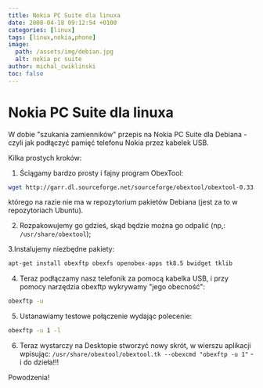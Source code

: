 ```yaml
---
title: Nokia PC Suite dla linuxa
date: 2008-04-18 09:12:54 +0100
categories: [linux]
tags: [linux,nokia,phone]
image:
  path: /assets/img/debian.jpg
  alt: nokia pc suite
author: michal_cwiklinski
toc: false
---
```


# Nokia PC Suite dla linuxa

W dobie "szukania zamienników" przepis na Nokia PC Suite dla Debiana - czyli jak podłączyć pamięć telefonu Nokia przez kabelek USB.

Kilka prostych kroków:

1. Ściągamy bardzo prosty i fajny program ObexTool: 
```bash
wget http://garr.dl.sourceforge.net/sourceforge/obextool/obextool-0.33.tar.gz
```
którego na razie nie ma w repozytorium pakietów Debiana (jest za to w repozytoriach Ubuntu).

2. Rozpakowujemy go gdzieś, skąd będzie można go odpalić (np,: `/usr/share/obextool`);

3.Instalujemy niezbędne pakiety:
```bash
apt-get install obexftp obexfs openobex-apps tk8.5 bwidget tklib
```

4. Teraz podłączamy nasz telefonik za pomocą kabelka USB, i przy pomocy narzędzia obexftp wykrywamy "jego obecność":
```bash
obexftp -u
```

5. Ustanawiamy testowe połączenie wydając polecenie: 
```bash
obexftp -u 1 -l
```
6. Teraz wystarczy na Desktopie stworzyć nowy skrót, w wierszu aplikacji wpisując: `/usr/share/obextool/obextool.tk --obexcmd "obexftp -u 1"` - i do dzieła!!!

Powodzenia!
